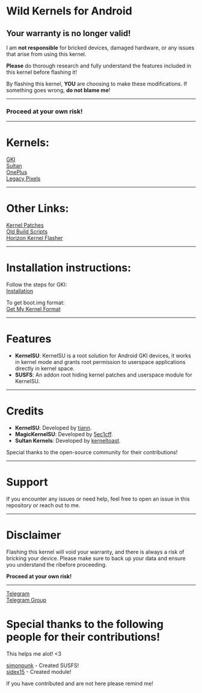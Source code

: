 # Wild Kernels for Android

## Your warranty is no longer valid!

I am **not responsible** for bricked devices, damaged hardware, or any issues that arise from using this kernel.

**Please** do thorough research and fully understand the features included in this kernel before flashing it!

By flashing this kernel, **YOU** are choosing to make these modifications. If something goes wrong, **do not blame me**!

---

### Proceed at your own risk!

---

# Kernels:
 
[GKI](https://github.com/WildKernels/GKI_KernelSU_SUSFS)  
[Sultan](https://github.com/WildKernels/Sultan_KernelSU_SUSFS)  
[OnePlus](https://github.com/WildKernels/OnePlus_KernelSU_SUSFS)  
[Legacy Pixels](https://github.com/WildKernels/Pixel_KernelSU_SUSFS)  

---

# Other Links:

[Kernel Patches](https://github.com/WildKernels/kernel_patches)  
[Old Build Scripts](https://github.com/TheWildJames/kernel_build_scripts)  
[Horizon Kernel Flasher](https://github.com/libxzr/HorizonKernelFlasher)  

---

# Installation instructions: 

Follow the steps for GKI:  
[Installation](https://kernelsu.org/guide/installation.html)

To get boot.img format:  
[Get My Kernel Format](https://github.com/TheWildJames/Get_My_Kernel_Format)

---

# Features

- **KernelSU**: KernelSU is a root solution for Android GKI devices, it works in kernel mode and grants root permission to userspace applications directly in kernel space.
- **SUSFS**: An addon root hiding kernel patches and userspace module for KernelSU.

---

# Credits

- **KernelSU**: Developed by [tiann](https://github.com/tiann/KernelSU).
- **MagicKernelSU**: Developed by [5ec1cff](https://github.com/5ec1cff/kernelSU).
- **Sultan Kernels**: Developed by [kerneltoast](https://github.com/kerneltoast).

Special thanks to the open-source community for their contributions!

---

# Support

If you encounter any issues or need help, feel free to open an issue in this repository or reach out to me.

---

# Disclaimer

Flashing this kernel will void your warranty, and there is always a risk of bricking your device. Please make sure to back up your data and ensure you understand the ribefore proceeding.

**Proceed at your own risk!**

---

[Telegram](https://t.me/TheWildJames)  
[Telegram Group](https://t.me/WildKernels)  

# Special thanks to the following people for their contributions!
This helps me alot! <3

[simonpunk](https://gitlab.com/simonpunk/susfs4ksu.git) - Created SUSFS!  
[sidex15](https://github.com/sidex15) - Created module!

If you have contributed and are not here please remind me!
